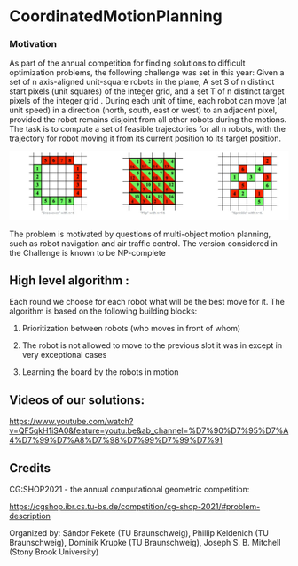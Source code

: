 # CoordinatedMotionPlanning

### Motivation
As part of the annual competition for finding solutions to difficult optimization problems, the following challenge was set in this year:
Given a set of n axis-aligned unit-square robots in the plane,
A set S of n distinct start pixels (unit squares) of the integer grid, and a set T of 
n distinct target pixels of the integer grid .
During each unit of time, each robot can move (at unit speed) in a direction (north, south, east or west) to an adjacent pixel, provided the robot remains disjoint from all other robots during the motions.
The task is to compute a set of feasible trajectories for all n robots, with the trajectory for robot moving it from its current position to its target position.

![alt text](https://github.com/ofekMula/CoordinatedMotionPlanning/blob/master/decription.jpg)


The problem is motivated by questions of multi-object motion planning, such as robot navigation and air traffic control.
The version considered in the Challenge is known to be NP-complete

## High level algorithm :

Each round we choose for each robot what will be the best move for it.
The algorithm is based on the following building blocks:

1. Prioritization between robots (who moves in front of whom)

2. The robot is not allowed to move to the previous slot it was in except in very exceptional cases

3. Learning the board by the robots in motion

## Videos of our solutions:
https://www.youtube.com/watch?v=QF5qkH1iSA0&feature=youtu.be&ab_channel=%D7%90%D7%95%D7%A4%D7%99%D7%A8%D7%98%D7%99%D7%99%D7%91


## Credits
CG:SHOP2021 - the annual computational geometric competition:

https://cgshop.ibr.cs.tu-bs.de/competition/cg-shop-2021/#problem-description

Organized by: Sándor Fekete (TU Braunschweig),
Phillip Keldenich (TU Braunschweig),
Dominik Krupke (TU Braunschweig),
Joseph S. B. Mitchell (Stony Brook University)

